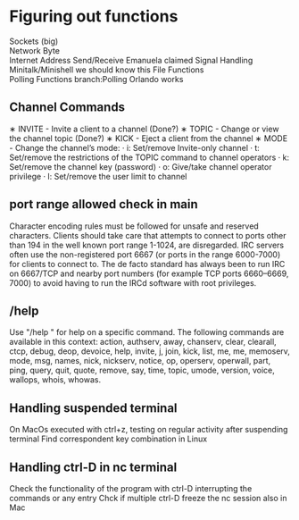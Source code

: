 #	Figuring out functions
Sockets (big)		
Network Byte		
Internet Address
Send/Receive						Emanuela			claimed
Signal Handling						Minitalk/Minishell	we should know this
File Functions		
Polling Functions	branch:Polling	Orlando				works

##  Channel Commands 

∗ INVITE - Invite a client to a channel (Done?)
∗ TOPIC - Change or view the channel topic (Done?)
∗ KICK - Eject a client from the channel
∗ MODE - Change the channel’s mode:
    · i: Set/remove Invite-only channel
    · t: Set/remove the restrictions of the TOPIC command to channel operators
    · k: Set/remove the channel key (password)
    · o: Give/take channel operator privilege
    · l: Set/remove the user limit to channel


## port range allowed check in main
Character encoding rules must be followed for unsafe and reserved characters. Clients should take care that attempts to connect to ports other than 194 in the well known port range 1-1024, are disregarded. IRC servers often use the non-registered port 6667 (or ports in the range 6000-7000) for clients to connect to.
The de facto standard has always been to run IRC on 6667/TCP and nearby port numbers (for example TCP ports 6660–6669, 7000) to avoid having to run the IRCd software with root privileges. 

## /help
Use "/help <command>" for help on a specific command.
The following commands are available in this context:
action, authserv, away, chanserv, clear, clearall, ctcp, debug, deop, devoice, help, invite, j, join, kick, list, me, me, memoserv, mode, msg, names, nick, nickserv, notice, op, operserv, operwall, part, ping, query, quit, quote, remove, say, time, topic, umode, version, voice, wallops, whois, whowas.



## Handling suspended terminal

On MacOs executed with ctrl+z, testing on regular activity after suspending terminal
Find correspondent key combination in Linux

## Handling ctrl-D in nc terminal

Check the functionality of the program with ctrl-D interrupting the commands or any entry
Chck if multiple ctrl-D freeze the nc session also in Mac
